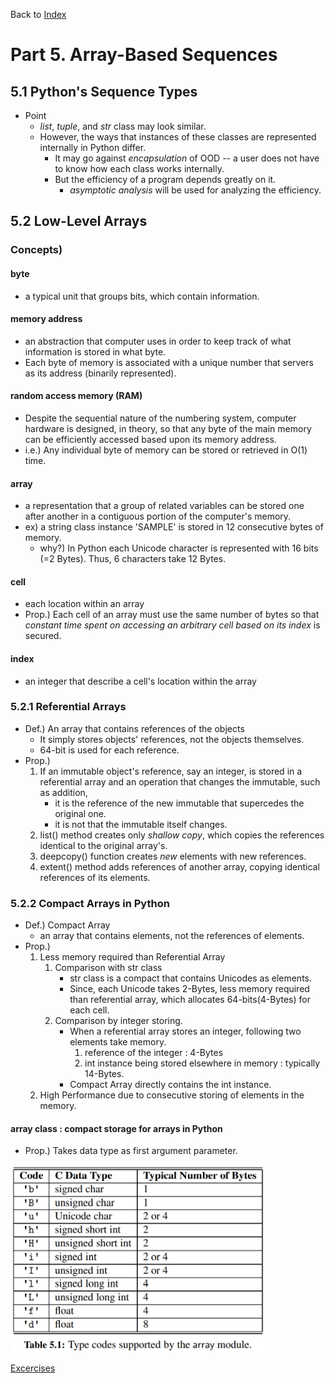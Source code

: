 <div>
    <p>
        Back to <a href="https://github.com/JoonHyeok-hozy-Kim/datastructure_and_algorithm_in_python#readme">Index</a>
    </p>
</div>

# Part 5. Array-Based Sequences
## 5.1 Python's Sequence Types

* Point
  * _list_, _tuple_, and _str_ class may look similar.
  * However, the ways that instances of these classes are represented internally in Python differ.
    * It may go against _encapsulation_ of OOD -- a user does not have to know how each class works internally.
    * But the efficiency of a program depends greatly on it.
      * _asymptotic analysis_ will be used for analyzing the efficiency.

## 5.2 Low-Level Arrays
### Concepts)
#### byte
  * a typical unit that groups bits, which contain information.
#### memory address
  * an abstraction that computer uses in order to keep track of what information is stored in what byte.
  * Each byte of memory is associated with a unique number that servers as its address (binarily represented).
#### random access memory (RAM)
  * Despite the sequential nature of the numbering system, computer hardware is designed, in theory, so that any byte of the main memory can be efficiently accessed based upon its memory address.
  * i.e.) Any individual byte of memory can be stored or retrieved in O(1) time.
#### array
  * a representation that a group of related variables can be stored one after another in a contiguous portion of the computer's memory.
  * ex) a string class instance 'SAMPLE' is stored in 12 consecutive bytes of memory.
    * why?) In Python each Unicode character is represented with 16 bits (=2 Bytes). Thus, 6 characters take 12 Bytes.
#### cell
  * each location within an array
  * Prop.) Each cell of an array must use the same number of bytes so that _constant time spent on accessing an arbitrary cell based on its index_ is secured.
#### index
  * an integer that describe a cell's location within the array

### 5.2.1 Referential Arrays
* Def.) An array that contains references of the objects
  * It simply stores objects' references, not the objects themselves.
  * 64-bit is used for each reference.
* Prop.)
  1. If an immutable object's reference, say an integer, is stored in a referential array and an operation that changes the immutable, such as addition, 
     * it is the reference of the new immutable that supercedes the original one.
     * it is not that the immutable itself changes.
  2. list() method creates only _shallow copy_, which copies the references identical to the original array's.
  3. deepcopy() function creates _new_ elements with new references.
  4. extent() method adds references of another array, copying identical references of its elements.

### 5.2.2 Compact Arrays in Python
* Def.) Compact Array
  * an array that contains elements, not the references of elements.
* Prop.)
  1. Less memory required than Referential Array
     1. Comparison with str class
        * str class is a compact that contains Unicodes as elements.
        * Since, each Unicode takes 2-Bytes, less memory required than referential array, which allocates 64-bits(4-Bytes) for each cell.
     2. Comparison by integer storing.
        * When a referential array stores an integer, following two elements take memory.
          1. reference of the integer : 4-Bytes
          2. int instance being stored elsewhere in memory : typically 14-Bytes.
        * Compact Array directly contains the int instance.
  2. High Performance due to consecutive storing of elements in the memory.
  
#### array class : compact storage for arrays in Python
* Prop.) Takes data type as first argument parameter.
<p align="start">
<img src="https://github.com/JoonHyeok-hozy-Kim/datastructure_and_algorithm_in_python/blob/main/Part05_Array_Based_Sequences/images/05_02_02_array_class_first_parameter.png" style="height: 300px;"></img><br/>
</p>






<p>
    <a href="https://github.com/JoonHyeok-hozy-Kim/datastructure_and_algorithm_in_python/blob/main/Part05_Array_Based_Sequences/part05_07_exercises.md">Excercises</a>    
</p>
